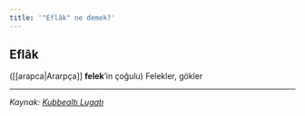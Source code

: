 ```yaml
---
title: '"Eflâk" ne demek?'
---
```


## Eflâk
([[arapca|Ararpça]] **felek**’in çoğulu) Felekler, gökler

---
*Kaynak: [Kubbealtı Lugatı](https://lugatim.com/s/eflak)*